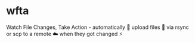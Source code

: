 # wfta
Watch File Changes, Take Action - automatically 🤖 upload files 💾 via rsync or scp to a remote ☁️ when they got changed ⚡
